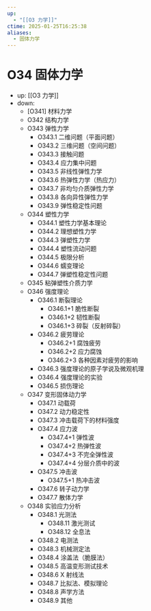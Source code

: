 ```yaml
---
up:
  - "[[O3 力学]]"
ctime: 2025-01-25T16:25:38
aliases:
  - 固体力学
---
```


# O34 固体力学

- up: [[O3 力学]]
- down:	
	- [O341] 材料力学
	- O342 结构力学
	- O343 弹性力学
		- O343.1 二维问题（平面问题）
		- O343.2 三维问题（空间问题）
		- O343.3 接触问题
		- O343.4 应力集中问题
		- O343.5 非线性弹性力学
		- O343.6 热弹性力学（热应力）
		- O343.7 非均匀介质弹性力学
		- O343.8 各向异性弹性力学
		- O343.9 弹性稳定性问题
	- O344 塑性力学
		- O344.1 塑性力学基本理论
		- O344.2 理想塑性力学
		- O344.3 弹塑性力学
		- O344.4 塑性流动问题
		- O344.5 极限分析
		- O344.6 蠕变理论
		- O344.7 弹塑性稳定性问题
	- O345 粘弹塑性介质力学
	- O346 强度理论
		- O346.1 断裂理论
			- O346.1+1 脆性断裂
			- O346.1+2 韧性断裂
			- O346.1+3 碎裂（反射碎裂）
		- O346.2 疲劳理论
			- O346.2+1 腐蚀疲劳
			- O346.2+2 应力腐蚀
			- O346.2+3 各种因素对疲劳的影响
		- O346.3 强度理论的原子学说及微观机理
		- O346.4 强度理论的实验
		- O346.5 损伤理论
	- O347 变形固体动力学
		- O347.1 动载荷
		- O347.2 动力稳定性
		- O347.3 冲击载荷下的材料强度
		- O347.4 应力波
			- O347.4+1 弹性波
			- O347.4+2 热弹性波
			- O347.4+3 不完全弹性波
			- O347.4+4 分层介质中的波
		- O347.5 冲击波
			- O347.5+1 热冲击波
		- O347.6 转子动力学
		- O347.7 散体力学
	- O348 实验应力分析
		- O348.1 光测法
			- O348.11 激光测试
			- O348.12 全息法
		- O348.2 电测法
		- O348.3 机械测定法
		- O348.4 涂盖法（脆膜法）
		- O348.5 高温变形测试技术
		- O348.6 X 射线法
		- O348.7 比拟法、模拟理论
		- O348.8 声学方法
		- O348.9 其他
	
